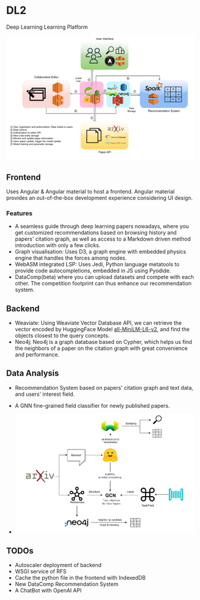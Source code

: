 # DL2

Deep Learning Learning Platform

![Should be a system framework illustration](framework.png)

## Frontend

Uses Angular & Angular material to host a frontend. Angular material provides an
out-of-the-box development experience considering UI design.

### Features

- A seamless guide through deep learning papers nowadays, where you get customized recommendations based on browsing history and papers' citation graph, as well as access to a Markdown driven method introduction with only a few clicks.
- Graph visualisation: Uses D3, a graph engine with embedded physics engine that handles the forces among nodes.
- WebASM integrated LSP: Uses Jedi, Python language metatools to provide code autocompletions, embedded in JS using Pyodide.
- DataComp(beta) where you can upload datasets and compete with each other. The competition footprint can thus enhance our recommendation system.

## Backend

- Weaviate: Using Weaviate Vector Database API, we can retrieve the vector encoded by HuggingFace Model [all-MiniLM-L6-v2](https://huggingface.co/sentence-transformers/all-MiniLM-L6-v2), and find the objects closest to the query concepts.
- Neo4j: Neo4j is a graph database based on Cypher, which helps us find the neighbors of a paper on the citation graph with great convenience and performance.

## Data Analysis

- Recommendation System based on papers' citation graph and text data, and users' interest field.
- A GNN fine-grained field classifier for newly published papers.

- ![Should be a Data Flow Illustration](data.png)

## TODOs

- Autoscaler deployment of backend
- WSGI service of RFS
- Cache the python file in the frontend with IndexedDB
- New DataComp Recommendation System
- A ChatBot with OpenAI API

